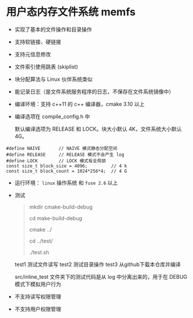 # 用户态内存文件系统 memfs

* 实现了基本的文件操作和目录操作

* 支持软链接、硬链接

* 支持元信息修改

* 文件索引使用跳表 (skiplist) 

* 块分配算法与 Linux 伙伴系统类似

* 能记录日志（是文件系统服务程序的日志，不保存在文件系统镜像中）

* 编译环境：支持 c++11 的 c++ 编译器，cmake 3.10 以上

* 编译选项在 compile_config.h 中

  默认编译选项为 RELEASE 和 LOCK。块大小默认 4K，文件系统大小默认 4G。

```
#define NAIVE       // NAIVE 模式静态分配空间
#define RELEASE     // RELEASE 模式不会产生 log
#define LOCK        // LOCK 模式有全局锁
const size_t block_size = 4096;         // 4 k
const size_t block_count = 1024*256*4;  // 4 G
```

* 运行环境： `linux` 操作系统 和 `fuse 2.6` 以上

* 测试
  > mkdir cmake-build-debug
  > 
  > cd make-build-debug
  > 
  > cmake ../
  >
  > cd ../test/
  >
  > ./test.sh
  > 

  test1 测试文件读写
  test2 测试目录操作
  test3 从github下载本仓库并编译

  src/inline_test 文件夹下的测试代码是从 log 中分离出来的，用于在 DEBUG 模式下模拟用户行为

* 不支持读写权限管理

* 不支持用户权限管理

  ```
  
  ```